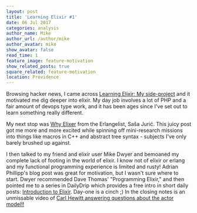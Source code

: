 ```yaml
---
layout: post
title: 'Learning Elixir #1'
date: 06 Jul 2017
categories: analysis
author_name: Mike
author_url: /author/mike
author_avatar: mike
show_avatar: false
read_time: 1
feature_image: feature-motivation
show_related_posts: true
square_related: feature-motivation
location: Providence
---
```


Browsing hacker news, I came across [Learning Elixir: My side-project](http://adrian-philipp.com/post/learning-elixir-first-side-project) and it motivated me dig deeper into elixir. My day job involves a lot of PHP and a fair amount of devops type work, and it has been ages since I've set out to learn something really different.

My next stop was [Why Elixer](http://theerlangelist.com/article/why_elixir) from the Erlangelist, Saša Jurić. This juicy post got me more and more excited while spinning off mini-research missions into things like macros in C++ and abstract tree syntax - subjects I've only barely brushed up against.

I then talked to my friend and elixir user Mike Dwyer and bemoaned my complete lack of footing in the world of elixir. I know not of elixir or erlang and my functional programming experience is limited and rusty! Adrian Phillipp's blog post was great for motivation, but I wasn't sure where to start. Dwyer recommended Dave Thomas' "Programming Elixir," and then pointed me to a series in DailyDrip which provides a free intro in short daily posts: [Introduction to Elixir](https://hackernoon.com/a-free-introduction-to-elixir-otp-ecto-and-phoenix-228d0e994fc1). Day-one is a cinch ;) In the closing notes is an unmissable video of [Carl Hewitt answering questions about the actor model!!](https://channel9.msdn.com/Shows/Going+Deep/Hewitt-Meijer-and-Szyperski-The-Actor-Model-everything-you-wanted-to-know-but-were-afraid-to-ask)

